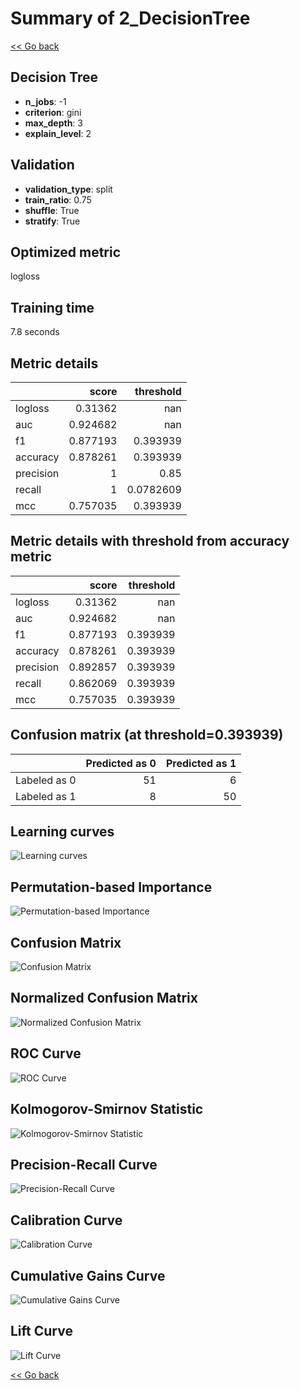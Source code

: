 # Summary of 2_DecisionTree

[<< Go back](../README.md)


## Decision Tree
- **n_jobs**: -1
- **criterion**: gini
- **max_depth**: 3
- **explain_level**: 2

## Validation
 - **validation_type**: split
 - **train_ratio**: 0.75
 - **shuffle**: True
 - **stratify**: True

## Optimized metric
logloss

## Training time

7.8 seconds

## Metric details
|           |    score |   threshold |
|:----------|---------:|------------:|
| logloss   | 0.31362  | nan         |
| auc       | 0.924682 | nan         |
| f1        | 0.877193 |   0.393939  |
| accuracy  | 0.878261 |   0.393939  |
| precision | 1        |   0.85      |
| recall    | 1        |   0.0782609 |
| mcc       | 0.757035 |   0.393939  |


## Metric details with threshold from accuracy metric
|           |    score |   threshold |
|:----------|---------:|------------:|
| logloss   | 0.31362  |  nan        |
| auc       | 0.924682 |  nan        |
| f1        | 0.877193 |    0.393939 |
| accuracy  | 0.878261 |    0.393939 |
| precision | 0.892857 |    0.393939 |
| recall    | 0.862069 |    0.393939 |
| mcc       | 0.757035 |    0.393939 |


## Confusion matrix (at threshold=0.393939)
|              |   Predicted as 0 |   Predicted as 1 |
|:-------------|-----------------:|-----------------:|
| Labeled as 0 |               51 |                6 |
| Labeled as 1 |                8 |               50 |

## Learning curves
![Learning curves](learning_curves.png)

## Permutation-based Importance
![Permutation-based Importance](permutation_importance.png)
## Confusion Matrix

![Confusion Matrix](confusion_matrix.png)


## Normalized Confusion Matrix

![Normalized Confusion Matrix](confusion_matrix_normalized.png)


## ROC Curve

![ROC Curve](roc_curve.png)


## Kolmogorov-Smirnov Statistic

![Kolmogorov-Smirnov Statistic](ks_statistic.png)


## Precision-Recall Curve

![Precision-Recall Curve](precision_recall_curve.png)


## Calibration Curve

![Calibration Curve](calibration_curve_curve.png)


## Cumulative Gains Curve

![Cumulative Gains Curve](cumulative_gains_curve.png)


## Lift Curve

![Lift Curve](lift_curve.png)



[<< Go back](../README.md)
